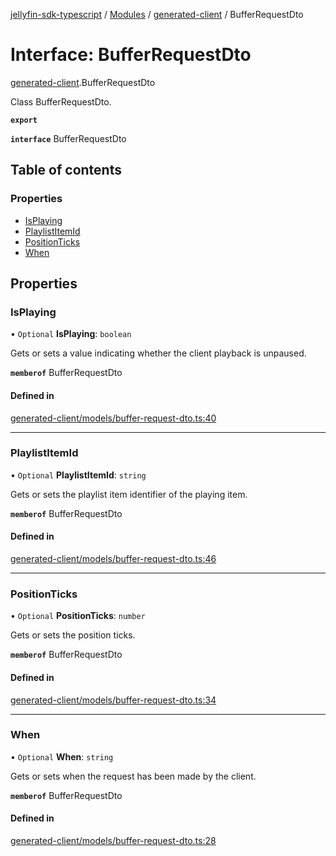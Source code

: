 [jellyfin-sdk-typescript](../README.md) / [Modules](../modules.md) / [generated-client](../modules/generated_client.md) / BufferRequestDto

# Interface: BufferRequestDto

[generated-client](../modules/generated_client.md).BufferRequestDto

Class BufferRequestDto.

**`export`**

**`interface`** BufferRequestDto

## Table of contents

### Properties

- [IsPlaying](generated_client.BufferRequestDto.md#isplaying)
- [PlaylistItemId](generated_client.BufferRequestDto.md#playlistitemid)
- [PositionTicks](generated_client.BufferRequestDto.md#positionticks)
- [When](generated_client.BufferRequestDto.md#when)

## Properties

### IsPlaying

• `Optional` **IsPlaying**: `boolean`

Gets or sets a value indicating whether the client playback is unpaused.

**`memberof`** BufferRequestDto

#### Defined in

[generated-client/models/buffer-request-dto.ts:40](https://github.com/thornbill/jellyfin-sdk-typescript/blob/e430881/src/generated-client/models/buffer-request-dto.ts#L40)

___

### PlaylistItemId

• `Optional` **PlaylistItemId**: `string`

Gets or sets the playlist item identifier of the playing item.

**`memberof`** BufferRequestDto

#### Defined in

[generated-client/models/buffer-request-dto.ts:46](https://github.com/thornbill/jellyfin-sdk-typescript/blob/e430881/src/generated-client/models/buffer-request-dto.ts#L46)

___

### PositionTicks

• `Optional` **PositionTicks**: `number`

Gets or sets the position ticks.

**`memberof`** BufferRequestDto

#### Defined in

[generated-client/models/buffer-request-dto.ts:34](https://github.com/thornbill/jellyfin-sdk-typescript/blob/e430881/src/generated-client/models/buffer-request-dto.ts#L34)

___

### When

• `Optional` **When**: `string`

Gets or sets when the request has been made by the client.

**`memberof`** BufferRequestDto

#### Defined in

[generated-client/models/buffer-request-dto.ts:28](https://github.com/thornbill/jellyfin-sdk-typescript/blob/e430881/src/generated-client/models/buffer-request-dto.ts#L28)
